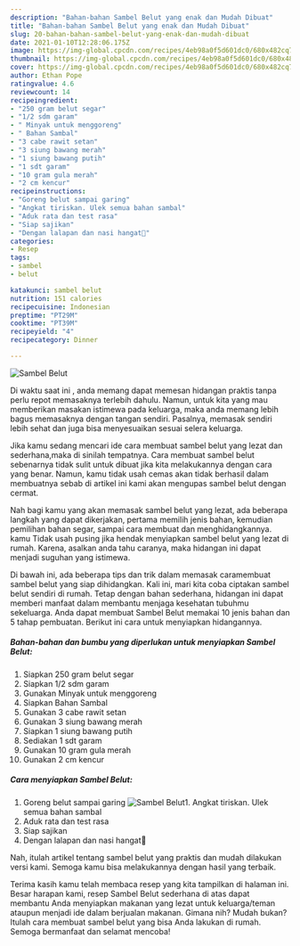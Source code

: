 ```yaml
---
description: "Bahan-bahan Sambel Belut yang enak dan Mudah Dibuat"
title: "Bahan-bahan Sambel Belut yang enak dan Mudah Dibuat"
slug: 20-bahan-bahan-sambel-belut-yang-enak-dan-mudah-dibuat
date: 2021-01-10T12:28:06.175Z
image: https://img-global.cpcdn.com/recipes/4eb98a0f5d601dc0/680x482cq70/sambel-belut-foto-resep-utama.jpg
thumbnail: https://img-global.cpcdn.com/recipes/4eb98a0f5d601dc0/680x482cq70/sambel-belut-foto-resep-utama.jpg
cover: https://img-global.cpcdn.com/recipes/4eb98a0f5d601dc0/680x482cq70/sambel-belut-foto-resep-utama.jpg
author: Ethan Pope
ratingvalue: 4.6
reviewcount: 14
recipeingredient:
- "250 gram belut segar"
- "1/2 sdm garam"
- " Minyak untuk menggoreng"
- " Bahan Sambal"
- "3 cabe rawit setan"
- "3 siung bawang merah"
- "1 siung bawang putih"
- "1 sdt garam"
- "10 gram gula merah"
- "2 cm kencur"
recipeinstructions:
- "Goreng belut sampai garing"
- "Angkat tiriskan. Ulek semua bahan sambal"
- "Aduk rata dan test rasa"
- "Siap sajikan"
- "Dengan lalapan dan nasi hangat🤤"
categories:
- Resep
tags:
- sambel
- belut

katakunci: sambel belut 
nutrition: 151 calories
recipecuisine: Indonesian
preptime: "PT29M"
cooktime: "PT39M"
recipeyield: "4"
recipecategory: Dinner

---
```



![Sambel Belut](https://img-global.cpcdn.com/recipes/4eb98a0f5d601dc0/680x482cq70/sambel-belut-foto-resep-utama.jpg)

Di waktu  saat ini , anda memang dapat memesan hidangan praktis tanpa perlu repot memasaknya terlebih dahulu. Namun, untuk kita yang mau memberikan masakan istimewa pada keluarga, maka anda memang lebih bagus memasaknya dengan tangan sendiri. Pasalnya, memasak sendiri lebih sehat dan juga bisa menyesuaikan sesuai selera keluarga.

Jika kamu sedang mencari ide cara membuat sambel belut yang lezat dan sederhana,maka di sinilah tempatnya. Cara membuat sambel belut  sebenarnya tidak sulit untuk dibuat jika kita melakukannya dengan cara yang benar. Namun, kamu tidak usah cemas akan tidak berhasil dalam membuatnya 
sebab di artikel ini kami akan mengupas sambel belut dengan cermat.  



Nah bagi kamu yang akan memasak sambel belut yang lezat, ada beberapa langkah yang dapat dikerjakan, pertama memilih jenis bahan, kemudian pemilihan bahan segar, sampai cara membuat dan menghidangkannya. kamu Tidak usah pusing jika hendak menyiapkan sambel belut yang lezat di rumah. Karena, asalkan anda  tahu caranya, maka hidangan ini dapat menjadi suguhan yang istimewa.

Di bawah ini, ada beberapa tips dan trik dalam memasak caramembuat sambel belut yang siap dihidangkan. Kali ini, mari kita coba ciptakan sambel belut sendiri di rumah. Tetap dengan bahan sederhana, hidangan ini dapat memberi manfaat dalam membantu menjaga kesehatan tubuhmu sekeluarga. Anda dapat membuat Sambel Belut memakai 10 jenis bahan dan 5 tahap pembuatan. Berikut ini cara untuk menyiapkan hidangannya.

<!--inarticleads1-->

##### Bahan-bahan dan bumbu yang diperlukan untuk menyiapkan Sambel Belut:

1. Siapkan 250 gram belut segar
1. Siapkan 1/2 sdm garam
1. Gunakan  Minyak untuk menggoreng
1. Siapkan  Bahan Sambal
1. Gunakan 3 cabe rawit setan
1. Gunakan 3 siung bawang merah
1. Siapkan 1 siung bawang putih
1. Sediakan 1 sdt garam
1. Gunakan 10 gram gula merah
1. Gunakan 2 cm kencur




<!--inarticleads2-->

##### Cara menyiapkan Sambel Belut:

1. Goreng belut sampai garing
<img src="//assets-global.cpcdn.com/assets/icons/button_play-2c75c40dde080a61004c1f40b05d8f140eaff45d7e9e6481dc71c63d2e7c4909.png" alt="Sambel Belut">1. Angkat tiriskan. Ulek semua bahan sambal
1. Aduk rata dan test rasa
1. Siap sajikan
1. Dengan lalapan dan nasi hangat🤤




Nah, itulah artikel tentang  sambel belut  yang praktis dan mudah dilakukan versi kami. Semoga kamu bisa melakukannya dengan hasil yang terbaik. 

Terima kasih kamu telah membaca resep yang kita tampilkan di halaman ini. Besar harapan kami, resep  Sambel Belut sederhana di atas dapat membantu Anda menyiapkan makanan yang lezat untuk keluarga/teman ataupun menjadi ide dalam berjualan makanan. Gimana nih? Mudah bukan? Itulah cara membuat sambel belut yang bisa Anda lakukan di rumah. Semoga bermanfaat dan selamat mencoba!

